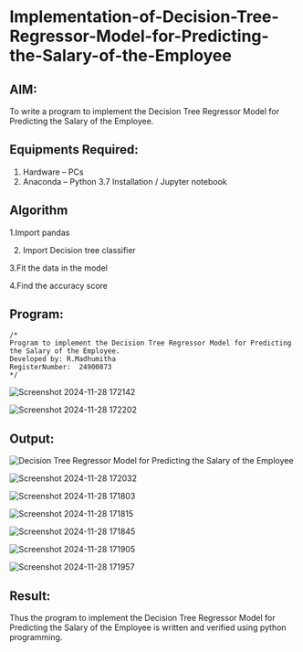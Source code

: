 # Implementation-of-Decision-Tree-Regressor-Model-for-Predicting-the-Salary-of-the-Employee

## AIM:
To write a program to implement the Decision Tree Regressor Model for Predicting the Salary of the Employee.

## Equipments Required:
1. Hardware – PCs
2. Anaconda – Python 3.7 Installation / Jupyter notebook

## Algorithm

1.Import pandas 

2. Import Decision tree classifier

3.Fit the data in the model

4.Find the accuracy score

## Program:
```
/*
Program to implement the Decision Tree Regressor Model for Predicting the Salary of the Employee.
Developed by: R.Madhumitha
RegisterNumber:  24900873
*/
```

![Screenshot 2024-11-28 172142](https://github.com/user-attachments/assets/b1285e28-437d-45ae-9e67-e85f4d4647df)

![Screenshot 2024-11-28 172202](https://github.com/user-attachments/assets/ca1193ea-bc5d-4bdf-8999-7b8bf44dc2be)

## Output:
![Decision Tree Regressor Model for Predicting the Salary of the Employee](sam.png)

![Screenshot 2024-11-28 172032](https://github.com/user-attachments/assets/60256e22-e4a9-40db-8a91-0bc63c4bb2eb)

![Screenshot 2024-11-28 171803](https://github.com/user-attachments/assets/89e91ace-40b3-48f6-bb50-b490c647fc0d)

![Screenshot 2024-11-28 171815](https://github.com/user-attachments/assets/2b31ff39-1482-4c35-b4bf-faad15511f64)

![Screenshot 2024-11-28 171845](https://github.com/user-attachments/assets/0e8e0e97-a4bb-4fb0-b0f1-a75a99bcbe76)

![Screenshot 2024-11-28 171905](https://github.com/user-attachments/assets/bca5a332-63cd-443c-b059-a3c99a32b2fe)

![Screenshot 2024-11-28 171957](https://github.com/user-attachments/assets/a3a58c9c-8813-47f0-a7d3-f6d8f2868a0b)



## Result:
Thus the program to implement the Decision Tree Regressor Model for Predicting the Salary of the Employee is written and verified using python programming.
